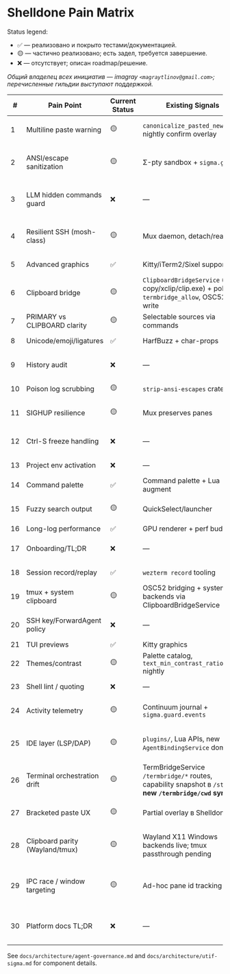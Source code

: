 # Shelldone Pain Matrix

Status legend:
- ✅ — реализовано и покрыто тестами/документацией.
- 🟡 — частично реализовано; есть задел, требуется завершение.
- ❌ — отсутствует; описан roadmap/решение.

*Общий владелец всех инициатив — imagray `<magraytlinov@gmail.com>`; перечисленные гильдии выступают поддержкой.*

| # | Pain Point | Current Status | Existing Signals | Plan / Owner |
|---|------------|----------------|------------------|--------------|
|1|Multiline paste warning|🟡|`canonicalize_pasted_newlines`, nightly confirm overlay|UX guild · `task-persona-onboarding` (links to `UX-12`) — guided overlay + Lua hook.|
|2|ANSI/escape sanitization|🟡|Σ-pty sandbox + `sigma.guard`|Security guild · `task-security-pipeline` (`SEC-04`) — ship default policy presets + admin docs.|
|3|LLM hidden commands guard|❌|—|ACK guild · backlog `ACK-07` → оформить `task-playbooks-v2` step “approval UI”.|
|4|Resilient SSH (mosh-class)|🟡|Mux daemon, detach/reattach|Add roaming transport (QUIC keepalive) & reconnect heuristics (`MUX-05`).|
|5|Advanced graphics|✅|Kitty/iTerm2/Sixel support|Maintain allowlist + perf tests (`GFX-01`).|
|6|Clipboard bridge|🟡|`ClipboardBridgeService` (wl-copy/xclip/clip.exe) + policy `termbridge_allow`, OSC52 write|Expose read whitelist UI + consent UX (`CLIP-02`), tmux passthrough glue.|
|7|PRIMARY vs CLIPBOARD clarity|🟡|Selectable sources via commands|Display channel indicator + persona hints (`UX-13`).|
|8|Unicode/emoji/ligatures|✅|HarfBuzz + char-props|Continue upstream sync (`INTL-01`).|
|9|History audit|❌|—|Governance guild · `task-history-continuum` (ties to roadmap `AUD-02`).|
|10|Poison log scrubbing|🟡|`strip-ansi-escapes` crate|Wire into journald/log sinks + sigma policy (`LOG-03`).|
|11|SIGHUP resilience|🟡|Mux preserves panes|Document guarantees + extend for remote shells (`MUX-06`).|
|12|Ctrl-S freeze handling|❌|—|Offer toggle to disable XON/XOFF per pane (`TTY-01`).|
|13|Project env activation|❌|—|Implement direnv/nvm hooks via agentd (`ENV-04`).|
|14|Command palette|✅|Command palette + Lua augment|Add agent actions (`UX-02`).|
|15|Fuzzy search output|🟡|QuickSelect/launcher|Unify fuzzy across scrollback + Continuum snapshots (`UX-07`).|
|16|Long-log performance|✅|GPU renderer + perf budgets|Maintain perf CI (`PERF-Σ`).|
|17|Onboarding/TL;DR|❌|—|Docs guild · `task-persona-onboarding` + `DOC-01` docs site.|
|18|Session record/replay|✅|`wezterm record` tooling|Expose Continuum replay UI (`REC-02`).|
|19|tmux + system clipboard|🟡|OSC52 bridging + system backends via ClipboardBridgeService|Ship tmux helper + policy doc (`CLIP-03`).|
|20|SSH key/ForwardAgent policy|❌|—|Extend `shelldone-ssh` with forward-agent guardrails (`SEC-05`).|
|21|TUI previews|✅|Kitty graphics|Add test matrix (`GFX-02`).|
|22|Themes/contrast|🟡|Palette catalog, `text_min_contrast_ratio` nightly|Promote auto-contrast to GA (`UX-15`).|
|23|Shell lint / quoting|❌|—|Bundle shellcheck/agent autop-run (`DEV-06`).|
|24|Activity telemetry|🟡|Continuum journal + `sigma.guard.events`|Deliver per-user dashboards + OTLP streams (`OBS-04`).|
|25|IDE layer (LSP/DAP)|🟡|`plugins/`, Lua APIs, new `AgentBindingService` domain|Stabilize plugin SDK + sample packs (`PLUGIN-01`), wire agent bindings to devtools catalog.|
|26|Terminal orchestration drift|🟡|TermBridgeService `/termbridge/*` routes, capability snapshot в `/status`, **new `/termbridge/cwd` sync**|TermBridge rollout · `task-termbridge-core`, `task-termbridge-discovery`, `task-termbridge-security`.|
|27|Bracketed paste UX|🟡|Partial overlay в Shelldone GUI|UX guild · `task-termbridge-paste-guard`, persona presets + hint budgets.|
|28|Clipboard parity (Wayland/tmux)|🟡|Wayland X11 Windows backends live; tmux passthrough pending|Platform guild · `task-termbridge-clipboard` (tmux passthrough + batching telemetry).|
|29|IPC race / window targeting|🟡|Ad-hoc pane id tracking|TermBridge guild · `task-termbridge-core` + `task-termbridge-test-suite` (tokenized bindings, focus checks).|
|30|Platform docs TL;DR|❌|—|Docs guild · `task-termbridge-discovery` (card stack для kitty/WT/WezTerm/Alacritty).|

See `docs/architecture/agent-governance.md` and `docs/architecture/utif-sigma.md` for component details.
